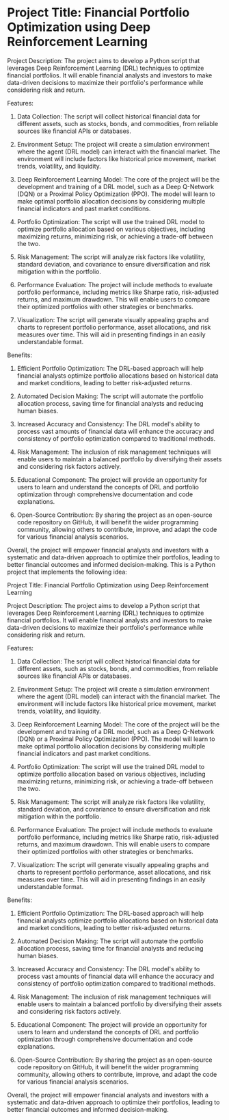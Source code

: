 # Project Title: Financial Portfolio Optimization using Deep Reinforcement Learning

Project Description:
The project aims to develop a Python script that leverages Deep Reinforcement Learning (DRL) techniques to optimize financial portfolios. It will enable financial analysts and investors to make data-driven decisions to maximize their portfolio's performance while considering risk and return.

Features:
1. Data Collection: The script will collect historical financial data for different assets, such as stocks, bonds, and commodities, from reliable sources like financial APIs or databases.

2. Environment Setup: The project will create a simulation environment where the agent (DRL model) can interact with the financial market. The environment will include factors like historical price movement, market trends, volatility, and liquidity.

3. Deep Reinforcement Learning Model: The core of the project will be the development and training of a DRL model, such as a Deep Q-Network (DQN) or a Proximal Policy Optimization (PPO). The model will learn to make optimal portfolio allocation decisions by considering multiple financial indicators and past market conditions.

4. Portfolio Optimization: The script will use the trained DRL model to optimize portfolio allocation based on various objectives, including maximizing returns, minimizing risk, or achieving a trade-off between the two.

5. Risk Management: The script will analyze risk factors like volatility, standard deviation, and covariance to ensure diversification and risk mitigation within the portfolio.

6. Performance Evaluation: The project will include methods to evaluate portfolio performance, including metrics like Sharpe ratio, risk-adjusted returns, and maximum drawdown. This will enable users to compare their optimized portfolios with other strategies or benchmarks.

7. Visualization: The script will generate visually appealing graphs and charts to represent portfolio performance, asset allocations, and risk measures over time. This will aid in presenting findings in an easily understandable format.

Benefits:
1. Efficient Portfolio Optimization: The DRL-based approach will help financial analysts optimize portfolio allocations based on historical data and market conditions, leading to better risk-adjusted returns.

2. Automated Decision Making: The script will automate the portfolio allocation process, saving time for financial analysts and reducing human biases.

3. Increased Accuracy and Consistency: The DRL model's ability to process vast amounts of financial data will enhance the accuracy and consistency of portfolio optimization compared to traditional methods.

4. Risk Management: The inclusion of risk management techniques will enable users to maintain a balanced portfolio by diversifying their assets and considering risk factors actively.

5. Educational Component: The project will provide an opportunity for users to learn and understand the concepts of DRL and portfolio optimization through comprehensive documentation and code explanations.

6. Open-Source Contribution: By sharing the project as an open-source code repository on GitHub, it will benefit the wider programming community, allowing others to contribute, improve, and adapt the code for various financial analysis scenarios.

Overall, the project will empower financial analysts and investors with a systematic and data-driven approach to optimize their portfolios, leading to better financial outcomes and informed decision-making.
This is a Python project that implements the following idea:

Project Title: Financial Portfolio Optimization using Deep Reinforcement Learning

Project Description:
The project aims to develop a Python script that leverages Deep Reinforcement Learning (DRL) techniques to optimize financial portfolios. It will enable financial analysts and investors to make data-driven decisions to maximize their portfolio's performance while considering risk and return.

Features:
1. Data Collection: The script will collect historical financial data for different assets, such as stocks, bonds, and commodities, from reliable sources like financial APIs or databases.

2. Environment Setup: The project will create a simulation environment where the agent (DRL model) can interact with the financial market. The environment will include factors like historical price movement, market trends, volatility, and liquidity.

3. Deep Reinforcement Learning Model: The core of the project will be the development and training of a DRL model, such as a Deep Q-Network (DQN) or a Proximal Policy Optimization (PPO). The model will learn to make optimal portfolio allocation decisions by considering multiple financial indicators and past market conditions.

4. Portfolio Optimization: The script will use the trained DRL model to optimize portfolio allocation based on various objectives, including maximizing returns, minimizing risk, or achieving a trade-off between the two.

5. Risk Management: The script will analyze risk factors like volatility, standard deviation, and covariance to ensure diversification and risk mitigation within the portfolio.

6. Performance Evaluation: The project will include methods to evaluate portfolio performance, including metrics like Sharpe ratio, risk-adjusted returns, and maximum drawdown. This will enable users to compare their optimized portfolios with other strategies or benchmarks.

7. Visualization: The script will generate visually appealing graphs and charts to represent portfolio performance, asset allocations, and risk measures over time. This will aid in presenting findings in an easily understandable format.

Benefits:
1. Efficient Portfolio Optimization: The DRL-based approach will help financial analysts optimize portfolio allocations based on historical data and market conditions, leading to better risk-adjusted returns.

2. Automated Decision Making: The script will automate the portfolio allocation process, saving time for financial analysts and reducing human biases.

3. Increased Accuracy and Consistency: The DRL model's ability to process vast amounts of financial data will enhance the accuracy and consistency of portfolio optimization compared to traditional methods.

4. Risk Management: The inclusion of risk management techniques will enable users to maintain a balanced portfolio by diversifying their assets and considering risk factors actively.

5. Educational Component: The project will provide an opportunity for users to learn and understand the concepts of DRL and portfolio optimization through comprehensive documentation and code explanations.

6. Open-Source Contribution: By sharing the project as an open-source code repository on GitHub, it will benefit the wider programming community, allowing others to contribute, improve, and adapt the code for various financial analysis scenarios.

Overall, the project will empower financial analysts and investors with a systematic and data-driven approach to optimize their portfolios, leading to better financial outcomes and informed decision-making.
